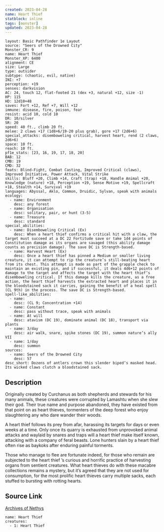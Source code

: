 ```yaml
---
created: 2023-04-28
name: Heart Thief
statblock: inline
tags: [monster]
updated: 2023-04-28
---
```

```statblock
layout: Basic Pathfinder 1e Layout
source: "Seers of the Drowned City"
Monster_CR: 9
name: Heart Thief
Monster_XP: 6400
alignment: CE
size: Large
type: outsider
subtype: (chaotic, evil, native)
INI: +7
perception: +19
senses: darkvision
AC: 24, touch 12, flat-footed 21 (dex +3, natural +12, size -1)
HP: 115
HD: 12d10+48
saves: Fort +12, Ref +7, Will +12
immune: disease, fire, poison, fear
resist: acid 10, cold 10
DR: 10/silver
SR: 20
speed: 40 ft., climb 20 ft.
melee: 2 claws +17 (1d8+6/19-20 plus grab), gore +17 (2d6+6)
special_attacks: disemboweling critical, harvest heart, rend (2 claws, 2d6+6)
space: 10 ft.
reach: 10 ft.
pf1e_stats: [23, 16, 19, 17, 18, 20]
BAB: 12
CMB: 19
CMD: 32
feats: Blind-Fight, Combat Casting, Improved Critical (claws), Improved Initiative, Power Attack, Vital Strike
skills: Bluff +20, Climb +14, Craft (trap) +18, Handle Animal +20, Knowledge (nature) +18, Perception +19, Sense Motive +19, Spellcraft +18, Stealth +14, Survival +19
languages: Abyssal, Aklo, Common, Druidic, Sylvan, speak with animals
ecology:
  - name: Environment
    desc: any forest
  - name: Organisation
    desc: solitary, pair, or hunt (3-5)
  - name: Treasure
    desc: standard
special_abilities:
  - name: Disemboweling Critical (Ex)
    desc: When a heart thief confirms a critical hit with a claw, the target must succeed at a DC 22 Fortitude save or take 1d4 points of Constitution damage as its organs are savaged (this ability damage counts as precision damage). The save DC is Strength-based.
  - name: Harvest Heart (Ex)
    desc: Once a heart thief has pinned a Medium or smaller living creature, it can attempt to rip the creature’s still-beating heart from its chest. This attempt is made as part of the grapple check to maintain an existing pin, and if successful, it deals 4d6+12 points of damage to the target and affects the target with the heart thief’s disemboweling critical. If this damage kills the creature, as a free action, the heart thief harvests the extracted heart and places it in the bloodstained sack it carries, gaining the benefit of a heal spell (CL 9th) in the process. The save DC is Strength-based.
spell-like_abilities:
  - name:
    desc: (CL 9; Concentration +14)
  - name: Constant
    desc: pass without trace, speak with animals
  - name: At will
    desc: atavism (DC 19), dominate animal (DC 18), transport via plants
  - name: 3/day
    desc: air walk, snare, spike stones (DC 19), summon nature’s ally VII
  - name: 1/day
    desc: summon
sources:
  - name: Seers of the Drowned City
    desc: 57
desc_short: Dozens of antlers crown this slender biped’s masked head. Its wicked claws clutch a bloodstained sack.
```
## Description
Originally created by Curchanus as both shepherds and stewards for his many animals, these creatures were corrupted by Lamashtu when she slew their god. Their true name and purpose abandoned, they have existed from that point on as heart thieves, tormenters of the deep forest who enjoy slaughtering any who dare wander their woods.

 A heart thief follows its prey from afar, harassing its targets for days or even weeks at a time. Only once its quarry is exhausted from unprovoked animal attacks and waylaid by snares and traps will a heart thief make itself known, attacking with a company of feral beasts. Lone hunters slain by a heart thief often rise as baykoks after enduring painful torments.

 Those who manage to flee are fortunate indeed, for those who remain are subjected to the heart thief ’s curious and horrific practice of harvesting organs from sentient creatures. What heart thieves do with these macabre collections remains a mystery, but it’s agreed that they are not used for consumption, for the most prolific heart thieves carry multiple sacks, each stuffed to bursting with rotting hearts.
## Source Link
[Archives of Nethys](https://aonprd.com/MonsterDisplay.aspx?ItemName=Heart%20Thief)
```encounter-table
name: Heart Thief
creatures:
  - 1: Heart Thief
```
